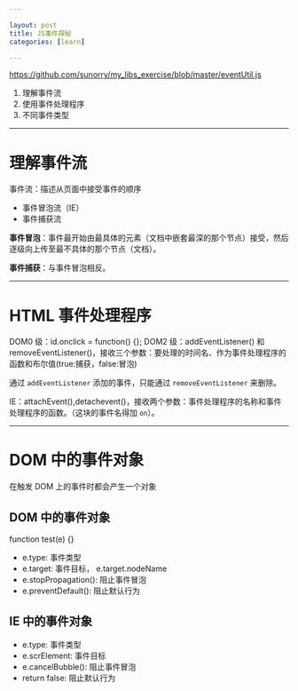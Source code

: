 ```yaml
---

layout: post
title: JS事件探秘
categories: [learn]

---
```


https://github.com/sunorry/my_libs_exercise/blob/master/eventUtil.js

1. 理解事件流
2. 使用事件处理程序
3. 不同事件类型

---

# 理解事件流

事件流：描述从页面中接受事件的顺序

* 事件冒泡流（IE）
* 事件捕获流

**事件冒泡**：事件最开始由最具体的元素（文档中嵌套最深的那个节点）接受，然后逐级向上传至最不具体的那个节点（文档）。

**事件捕获**：与事件冒泡相反。

---

# HTML 事件处理程序

DOM0 级：id.onclick = function() {};
DOM2 级：addEventListener() 和 removeEventListener()，接收三个参数：要处理的时间名、作为事件处理程序的函数和布尔值(true:捕获，false:冒泡)

通过 `addEventListener` 添加的事件，只能通过 `removeEventListener` 来删除。

IE：attachEvent(),detachevent()，接收两个参数：事件处理程序的名称和事件处理程序的函数。（这块的事件名得加 `on`）。

---

# DOM 中的事件对象

在触发 DOM 上的事件时都会产生一个对象

## DOM 中的事件对象

function test(e) {}

* e.type: 事件类型
* e.target: 事件目标， e.target.nodeName
* e.stopPropagation(): 阻止事件冒泡
* e.preventDefault(): 阻止默认行为

## IE 中的事件对象

* e.type: 事件类型
* e.scrElement: 事件目标
* e.cancelBubble(): 阻止事件冒泡
* return false: 阻止默认行为




